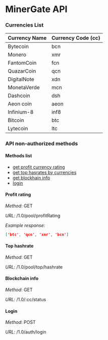# MinerGate API



### Currencies List
| Currency Name | Currency Code (cc) |
| --- | --- |
| Bytecoin | bcn |
| Monero | xmr |
| FantomCoin | fcn |
| QuazarCoin | qcn |
| DigitalNote | xdn |
| MonetaVerde | mcn |
| Dashcoin | dsh |
| Aeon coin | aeon |
| Infinium-8 | inf8 |
| Bitcoin | btc |
| Lytecoin | ltc |


### API non-authorized methods

#### Methods list
- [get profit currency rating](#profit-rating)
- [get top hasrates by currencies](#top-hashrate)
- [get blockhain info](#blockchain-info)
- [login](#login)

#### Profit rating

_Method_: GET

_URL_: /1.0/pool/profitRating

_Example response_:
```json
['btc', 'qcn', 'xmr', 'bcn']
```

#### Top hashrate

_Method_: GET

_URL_: /1.0/pool/top/hashrate

#### Blockchain info

_Method_: GET

_URL_: /1.0/:cc/status

#### Login

_Method_: POST

_URL_: /1.0/auth/login
